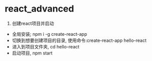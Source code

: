 # react_advanced
1. 创建react项目并启动
- 全局安装; npm i -g create-react-app
- 切换到想要创建项目的目录, 使用命令:create-react-app hello-react
- 进入到项目文件夹, cd hello-react
- 启动项目, npm start

